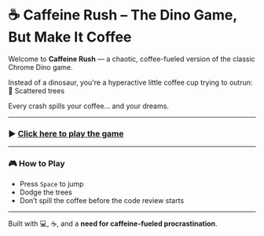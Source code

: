 # ☕ Caffeine Rush – The Dino Game, But Make It Coffee

Welcome to **Caffeine Rush** — a chaotic, coffee-fueled version of the classic Chrome Dino game.

Instead of a dinosaur, you're a hyperactive little coffee cup trying to outrun: 🌳 Scattered trees

Every crash spills your coffee... and your dreams.

---

### ▶️ [Click here to play the game](https://swaifa.github.io/dino-game/)

---

### 🎮 How to Play
- Press `Space` to jump
- Dodge the trees
- Don’t spill the coffee before the code review starts

---

Built with 💻, ☕, and a **need for caffeine-fueled procrastination**.
